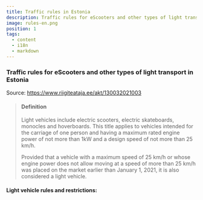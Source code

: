 ```yaml
---
title: Traffic rules in Estonia
description: Traffic rules for eScooters and other types of light transport in Estonia
image: rules-en.png
position: 1
tags:
  - content
  - i18n
  - markdown
---
```

### Traffic rules for eScooters and other types of light transport in Estonia

Source: https://www.riigiteataja.ee/akt/130032021003

>#### Definition
>
> Light vehicles include electric scooters, electric skateboards, monocles and hoverboards. This title applies to vehicles intended for the carriage of one person and having a maximum rated engine power of not more than 1kW and a design speed of not more than 25 km/h.
> 
> Provided that a vehicle with a maximum speed of 25 km/h or whose engine power does not allow moving at a speed of more than 25 km/h was placed on the market earlier than January 1, 2021, it is also considered a light vehicle.

#### Light vehicle rules and restrictions:

<markdown-image class="rounded" src="rules-en.png" alt="Traffic rules in Estonia" />